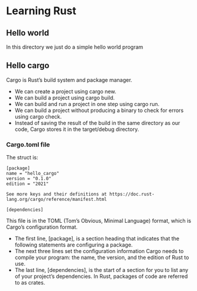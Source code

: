 # Learning Rust

## Hello world
In this directory we just do a simple hello world program

## Hello cargo
Cargo is Rust’s build system and package manager.

* We can create a project using cargo new.
* We can build a project using cargo build.
* We can build and run a project in one step using cargo run.
* We can build a project without producing a binary to check for errors using cargo check.
* Instead of saving the result of the build in the same directory as our code, Cargo stores it in the target/debug directory.

### Cargo.toml file
The struct is:

```
[package]
name = "hello_cargo"
version = "0.1.0"
edition = "2021"

See more keys and their definitions at https://doc.rust-lang.org/cargo/reference/manifest.html

[dependencies]
```

This file is in the TOML (Tom’s Obvious, Minimal Language) format, which is Cargo’s configuration format.

* The first line, [package], is a section heading that indicates that the following statements are configuring a package.
* The next three lines set the configuration information Cargo needs to compile your program: the name, the version, and the edition of Rust to use.
* The last line, [dependencies], is the start of a section for you to list any of your project’s dependencies. In Rust, packages of code are referred to as crates.